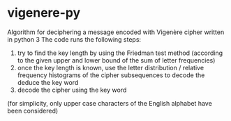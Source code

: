 # vigenere-py
Algorithm for deciphering a message encoded with Vigenère cipher written in python 3
The code runs the following steps:
1. try to find the key length by using the Friedman test method (according to the given upper and lower bound of the sum of letter frequencies)
2. once the key length is known, use the letter distribution / relative frequency histograms of the cipher subsequences to decode the deduce the key word
3. decode the cipher using the key word

(for simplicity, only upper case characters of the English alphabet have been considered)
